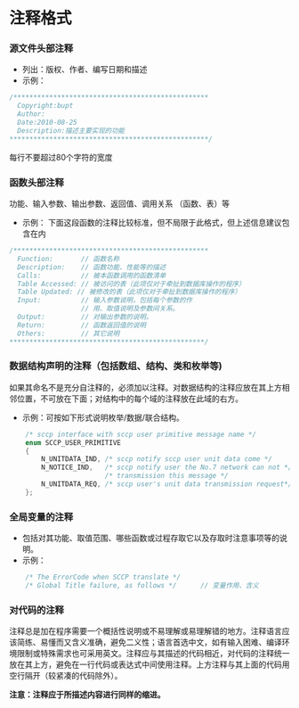 # 注释格式

### 源文件头部注释
* 列出：版权、作者、编写日期和描述
* 示例：
```cpp
/************************************************* 
  Copyright:bupt 
  Author: 
  Date:2010-08-25 
  Description:描述主要实现的功能 
**************************************************/  
```
每行不要超过80个字符的宽度

### 函数头部注释
功能、输入参数、输出参数、返回值、调用关系 （函数、表）等

* 示例：
下面这段函数的注释比较标准，但不局限于此格式，但上述信息建议包含在内
```cpp
/************************************************* 
  Function:       // 函数名称 
  Description:    // 函数功能、性能等的描述 
  Calls:          // 被本函数调用的函数清单 
  Table Accessed: // 被访问的表（此项仅对于牵扯到数据库操作的程序） 
  Table Updated: // 被修改的表（此项仅对于牵扯到数据库操作的程序） 
  Input:          // 输入参数说明，包括每个参数的作 
                  // 用、取值说明及参数间关系。 
  Output:         // 对输出参数的说明。 
  Return:         // 函数返回值的说明 
  Others:         // 其它说明 
*************************************************/ 
```

### 数据结构声明的注释（包括数组、结构、类和枚举等)
如果其命名不是充分自注释的，必须加以注释。对数据结构的注释应放在其上方相邻位置，不可放在下面；对结构中的每个域的注释放在此域的右方。

* 示例：可按如下形式说明枚举/数据/联合结构。

```cpp
    /* sccp interface with sccp user primitive message name */  
    enum SCCP_USER_PRIMITIVE  
    {  
        N_UNITDATA_IND, /* sccp notify sccp user unit data come */  
        N_NOTICE_IND,   /* sccp notify user the No.7 network can not */  
                        /* transmission this message */  
        N_UNITDATA_REQ, /* sccp user's unit data transmission request*/  
    };  
```

### 全局变量的注释

* 包括对其功能、取值范围、哪些函数或过程存取它以及存取时注意事项等的说明。
* 示例：

```cpp
    /* The ErrorCode when SCCP translate */  
    /* Global Title failure, as follows */      // 变量作用、含义  
```

### 对代码的注释
注释总是加在程序需要一个概括性说明或不易理解或易理解错的地方。注释语言应该简练、易懂而又含义准确，避免二义性；语言首选中文，如有输入困难、编译环境限制或特殊需求也可采用英文。注释应与其描述的代码相近，对代码的注释统一放在其上方，避免在一行代码或表达式中间使用注释。上方注释与其上面的代码用空行隔开（较紧凑的代码除外）。

__注意：注释应于所描述内容进行同样的缩进。__